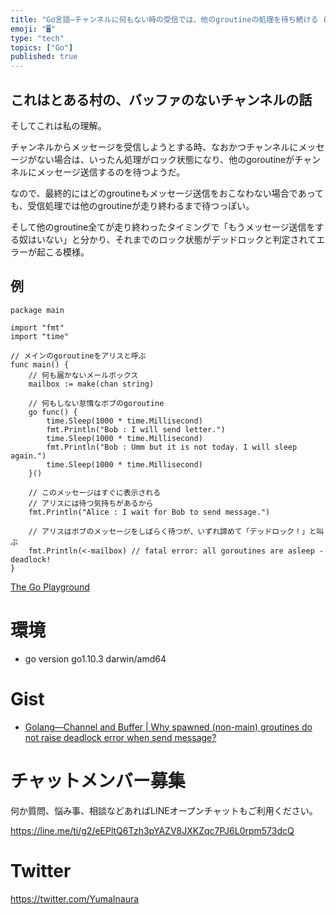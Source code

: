 ```yaml
---
title: "Go言語—チャンネルに何もない時の受信では、他のgroutineの処理を待ち続ける (アリスへの手紙)"
emoji: "🖥"
type: "tech"
topics: ["Go"]
published: true
---
```


## これはとある村の、バッファのないチャンネルの話

そしてこれは私の理解。

チャンネルからメッセージを受信しようとする時、なおかつチャンネルにメッセージがない場合は、いったん処理がロック状態になり、他のgoroutineがチャンネルにメッセージ送信するのを待つようだ。

なので、最終的にはどのgroutineもメッセージ送信をおこなわない場合であっても、受信処理では他のgroutineが走り終わるまで待つっぽい。

そして他のgroutine全てが走り終わったタイミングで「もうメッセージ送信をする奴はいない」と分かり、それまでのロック状態がデッドロックと判定されてエラーが起こる模様。


## 例

```golang
package main

import "fmt"
import "time"

// メインのgoroutineをアリスと呼ぶ
func main() {
	// 何も届かないメールボックス
	mailbox := make(chan string)

	// 何もしない怠惰なボブのgoroutine
	go func() {
		time.Sleep(1000 * time.Millisecond)
		fmt.Println("Bob : I will send letter.")
		time.Sleep(1000 * time.Millisecond)
		fmt.Println("Bob : Umm but it is not today. I will sleep again.")
		time.Sleep(1000 * time.Millisecond)
	}()

	// このメッセージはすぐに表示される
	// アリスには待つ気持ちがあるから
	fmt.Println("Alice : I wait for Bob to send message.")

	// アリスはボブのメッセージをしばらく待つが、いずれ諦めて「デッドロック！」と叫ぶ
	fmt.Println(<-mailbox) // fatal error: all goroutines are asleep - deadlock!
}
```

[The Go Playground](https://play.golang.org/p/mK8cvdT80ry)

# 環境

- go version go1.10.3 darwin/amd64

# Gist

- [Golang—Channel and Buffer | Why spawned (non-main) groutines do not raise deadlock error when send message?](https://gist.github.com/YumaInaura/db3c53923945127fa31d4ca01ea24a4f)








<!-- Update From Qiita API -->

# チャットメンバー募集


何か質問、悩み事、相談などあればLINEオープンチャットもご利用ください。

https://line.me/ti/g2/eEPltQ6Tzh3pYAZV8JXKZqc7PJ6L0rpm573dcQ





# Twitter


https://twitter.com/YumaInaura


<!-- Update From Qiita API -->


